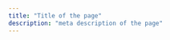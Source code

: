 ```yaml
---
title: "Title of the page"
description: "meta description of the page"
---
```


<!-- Content of the page -->
